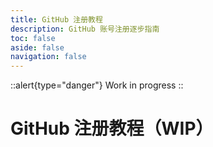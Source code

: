 ```yaml
---
title: GitHub 注册教程
description: GitHub 账号注册逐步指南
toc: false
aside: false
navigation: false
---
```


::alert{type="danger"}
Work in progress
::

# GitHub 注册教程（WIP）
